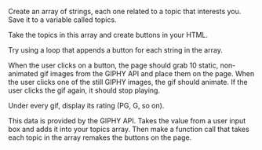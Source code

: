 Create an array of strings, each one related to a topic that interests you. Save it to a variable called topics.

Take the topics in this array and create buttons in your HTML.

Try using a loop that appends a button for each string in the array.

When the user clicks on a button, the page should grab 10 static, non-animated gif images from the GIPHY API and place them on the page.
When the user clicks one of the still GIPHY images, the gif should animate. If the user clicks the gif again, it should stop playing.

Under every gif, display its rating (PG, G, so on).


This data is provided by the GIPHY API.
Takes the value from a user input box and adds it into your topics array. Then make a function call that takes each topic in the array remakes the buttons on the page.